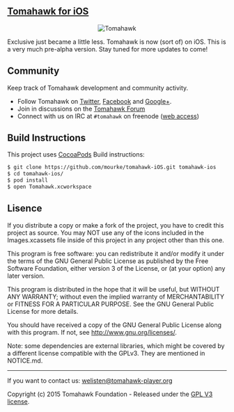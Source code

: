 [Tomahawk for iOS](https://github.com/tomahawk-player/tomahawk-ios)
----
<p align="center" >
  <img src="http://i.imgur.com/YfOwbyE.png" alt="Tomahawk" title="Tomahawk">
</p>


Exclusive just became a little less. Tomahawk is now (sort of) on iOS. This is a very much pre-alpha version. Stay tuned for more updates to come!

## Community

Keep track of Tomahawk development and community activity.

* Follow Tomahawk on [Twitter](https://twitter.com/tomahawk), [Facebook](https://www.facebook.com/TomahawkPlayer/) and [Google+](https://plus.google.com/+Gettomahawks/videos).
* Join in discussions on the [Tomahawk Forum](http://forum.tomahawk-player.org/)
* Connect with us on IRC at `#tomahawk` on freenode ([web access](http://webchat.freenode.net/?channels=tomahawk))

## Build Instructions ##

This project uses  [CocoaPods](http://cocoapods.org/) Build instructions:

``` bash
$ git clone https://github.com/mourke/tomahawk-iOS.git tomahawk-ios
$ cd tomahawk-ios/
$ pod install
$ open Tomahawk.xcworkspace
```

## Lisence

If you distribute a copy or make a fork of the project, you have to credit this project as source. You may NOT use any of the icons included in the Images.xcassets file inside of this project in any project other than this one.

This program is free software: you can redistribute it and/or modify it under the terms of the GNU General Public License as published by the Free Software Foundation, either version 3 of the License, or (at your option) any later version.

This program is distributed in the hope that it will be useful, but WITHOUT ANY WARRANTY; without even the implied warranty of MERCHANTABILITY or FITNESS FOR A PARTICULAR PURPOSE.  See the GNU General Public License for more details.

You should have received a copy of the GNU General Public License along with this program.  If not, see http://www.gnu.org/licenses/.

Note: some dependencies are external libraries, which might be covered by a different license compatible with the GPLv3. They are mentioned in NOTICE.md.

***

If you want to contact us: [welisten@tomahawk-player.org](mailto:welisten@tomahawk-player.org)

Copyright (c) 2015 Tomahawk Foundation - Released under the [GPL V3 license](https://github.com/mourke/tomahawk-iOS/blob/master/LICENSE.md).
